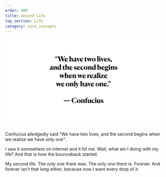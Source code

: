 ```yaml
---
order: 400
title: Second Life
top_section: Life
category: core_concepts
---
```


![](/images/book/second-life/joy-47.jpeg)

Confucius alledgedly said "We have two lives, and the second begins when we realize we have only one".

I saw it somewhere on internet and it hit me. Wait, what am I doing with my life? And that is how the bounceback started.

My second life. The only one there was. The only one there is. Forever. And forever isn't that long either, because now I want every drop of it.
